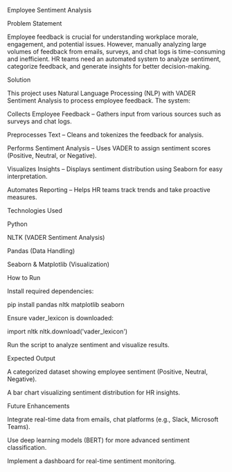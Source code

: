 

Employee Sentiment Analysis

Problem Statement

Employee feedback is crucial for understanding workplace morale, engagement, and potential issues. However, manually analyzing large volumes of feedback from emails, surveys, and chat logs is time-consuming and inefficient. HR teams need an automated system to analyze sentiment, categorize feedback, and generate insights for better decision-making.

Solution

This project uses Natural Language Processing (NLP) with VADER Sentiment Analysis to process employee feedback. The system:

Collects Employee Feedback – Gathers input from various sources such as surveys and chat logs.

Preprocesses Text – Cleans and tokenizes the feedback for analysis.

Performs Sentiment Analysis – Uses VADER to assign sentiment scores (Positive, Neutral, or Negative).

Visualizes Insights – Displays sentiment distribution using Seaborn for easy interpretation.

Automates Reporting – Helps HR teams track trends and take proactive measures.

Technologies Used

Python

NLTK (VADER Sentiment Analysis)

Pandas (Data Handling)

Seaborn & Matplotlib (Visualization)

How to Run

Install required dependencies:

pip install pandas nltk matplotlib seaborn

Ensure vader_lexicon is downloaded:

import nltk
nltk.download('vader_lexicon')

Run the script to analyze sentiment and visualize results.

Expected Output

A categorized dataset showing employee sentiment (Positive, Neutral, Negative).

A bar chart visualizing sentiment distribution for HR insights.

Future Enhancements

Integrate real-time data from emails, chat platforms (e.g., Slack, Microsoft Teams).

Use deep learning models (BERT) for more advanced sentiment classification.

Implement a dashboard for real-time sentiment monitoring.

